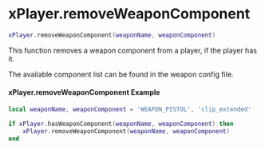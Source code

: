 # xPlayer.removeWeaponComponent

```lua
xPlayer.removeWeaponComponent(weaponName, weaponComponent)
```

This function removes a weapon component from a player, if the player has it.

The available component list can be found in the weapon config file.

#### xPlayer.removeWeaponComponent Example

```lua
local weaponName, weaponComponent = 'WEAPON_PISTOL', 'clip_extended'

if xPlayer.hasWeaponComponent(weaponName, weaponComponent) then
	xPlayer.removeWeaponComponent(weaponName, weaponComponent)
end
```
